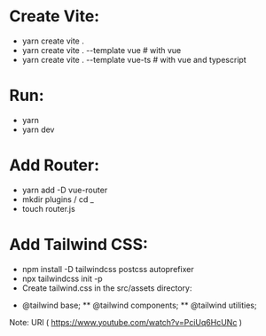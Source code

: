 # Create Vite:
* yarn create vite .
* yarn create vite . --template vue    # with vue
* yarn create vite . --template vue-ts    # with vue and typescript 

# Run:
* yarn
* yarn dev


# Add Router:
* yarn add -D vue-router
* mkdir plugins / cd _
* touch router.js

# Add Tailwind CSS:
* npm install -D tailwindcss postcss autoprefixer
* npx tailwindcss init -p
* Create tailwind.css in the src/assets directory:
-   @tailwind base;
**   @tailwind components;
**   @tailwind utilities;



Note: URl ( https://www.youtube.com/watch?v=PciUq6HcUNc )
